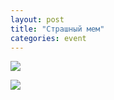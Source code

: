 ```yaml
---
layout: post
title: "Страшный мем"
categories: event
---
```

![](https://pics.livejournal.com/quillcraft/pic/000z7r0a)

![](https://pics.livejournal.com/quillcraft/pic/000z85pa)